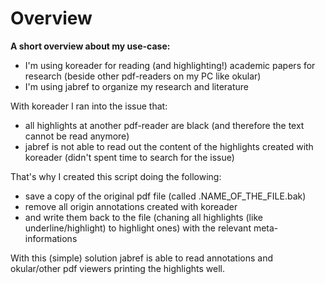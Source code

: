# Overview

**A short overview about my use-case:**

- I'm using koreader for reading (and highlighting!) academic papers for research (beside other pdf-readers on my PC like okular)
- I'm using jabref to organize my research and literature

With koreader I ran into the issue that:
- all highlights at another pdf-reader are black (and therefore the text cannot be read anymore)
- jabref is not able to read out the content of the highlights created with koreader (didn't spent time to search for the issue)

That's why I created this script doing the following:
- save a copy of the original pdf file (called .NAME_OF_THE_FILE.bak)
- remove all origin annotations created with koreader
- and write them back to the file (chaning all highlights (like underline/highlight) to highlight ones) with the relevant meta-informations

With this (simple) solution jabref is able to read annotations and okular/other pdf viewers printing the highlights well.
